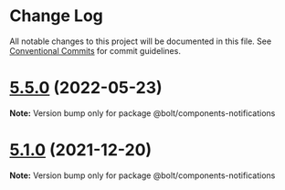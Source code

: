 # Change Log

All notable changes to this project will be documented in this file.
See [Conventional Commits](https://conventionalcommits.org) for commit guidelines.

# [5.5.0](https://github.com/bolt-design-system/bolt/tree/master/packages/components/bolt-notifications/compare/v5.4.0...v5.5.0) (2022-05-23)

**Note:** Version bump only for package @bolt/components-notifications





# [5.1.0](https://github.com/bolt-design-system/bolt/tree/master/packages/components/bolt-notifications/compare/v5.0.1...v5.1.0) (2021-12-20)

**Note:** Version bump only for package @bolt/components-notifications
